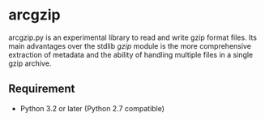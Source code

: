 arcgzip
=======

arcgzip.py is an experimental library to read and write gzip format files.
Its main advantages over the stdlib *gzip* module is the more comprehensive
extraction of metadata and the ability of handling multiple files in a single
gzip archive.

Requirement
-----------

* Python 3.2 or later (Python 2.7 compatible)
